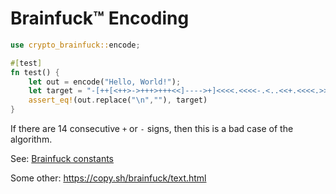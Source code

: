 Brainfuck™ Encoding
===================

```rust
use crypto_brainfuck::encode;

#[test]
fn test() {
    let out = encode("Hello, World!");
    let target = "-[++[<++>->+++>+++<<]---->+]<<<<.<<<<-.<..<<+.<<<<.>>.>>>-.<.+++.>>.>-.<<<<<+.";
    assert_eq!(out.replace("\n",""), target)
}
```

If there are 14 consecutive `+` or `-` signs, then this is a bad case of the algorithm.

See: [Brainfuck constants](https://esolangs.org/wiki/Brainfuck_constants)

Some other: https://copy.sh/brainfuck/text.html